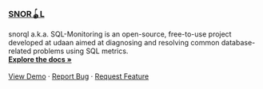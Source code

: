 <!-- PROJECT LOGO -->
<div align="left" id="top">

  <h3 align="left">
    <a href="https://github.com/udaan-com/snorql">SNOR🪀L</a>
  </h3>

  <p align="left">
    snorql a.k.a. SQL-Monitoring is an open-source, free-to-use project developed at udaan aimed at diagnosing and resolving common database-related problems using SQL metrics.
    <br />
    <a href="https://udaan-com.github.io/snorql/sections/about/ghp/"><strong>Explore the docs »</strong></a>
    <br />
    <br />
    <a href="https://github.com/udaan-com/snorql">View Demo</a>
    ·
    <a href="https://github.com/udaan-com/snorql/issues">Report Bug</a>
    ·
    <a href="https://github.com/udaan-com/snorql/issues">Request Feature</a>
  </p>
</div>

